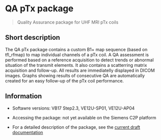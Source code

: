 # QA pTx package
> Quality Assurance package for UHF MRI pTx coils

## Short description

The QA pTx package contains a custom B1+ map sequence (based on tfl_rfmap) to map individual channels of a pTx coil. A QA assessment is performed based on a reference acquisition to detect trends or abnormal situation of the transmit elements. It also contains a scatterring matrix acquisition and follow-up. All results are immediatelly displayed in DICOM images. Graphs showing results of consecutive QA are automatically created for an easy follow-up of the pTx coil performance. 

## Information

- Softawre versions: VB17 Step2.3, VE12U-SP01, VE12U-AP04

- Accessing the package: not yet available on the Siemens C2P platform
<!--
- Accessing the package: either using the Siemens C2P platform (https://webclient.eu.api.teamplay.siemens.com/#/c2p) or using a classic Siemens C2P paperwork.
-->

- For a detailed description of the package, see the [current draft documentation](https://github.com/FranckMauconduit/MRI-packages-siemens/blob/main/QA-pTx-package/QA_pTx.pdf)

